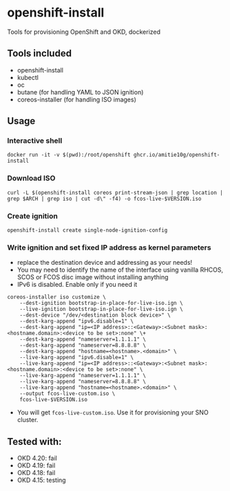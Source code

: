 # openshift-install
Tools for provisioning OpenShift and OKD, dockerized

## Tools included
* openshift-install
* kubectl
* oc
* butane (for handling YAML to JSON ignition)
* coreos-installer (for handling ISO images)

## Usage
### Interactive shell
    docker run -it -v $(pwd):/root/openshift ghcr.io/amitie10g/openshift-install

### Download ISO
    curl -L $(openshift-install coreos print-stream-json | grep location | grep $ARCH | grep iso | cut -d\" -f4) -o fcos-live-$VERSION.iso

### Create ignition
    openshift-install create single-node-ignition-config

### Write ignition and set fixed IP address as kernel parameters 
* replace the destination device and addressing as your needs!
* You may need to identify the name of the interface using vanilla RHCOS, SCOS or FCOS disc image without installing anything
* IPv6 is disabled. Enable only if you need it
```
coreos-installer iso customize \
    --dest-ignition bootstrap-in-place-for-live-iso.ign \
    --live-ignition bootstrap-in-place-for-live-iso.ign \
    --dest-device "/dev/<destination block device>" \
    --dest-karg-append "ipv6.disable=1" \
    --dest-karg-append "ip=<IP address>::<Gateway>:<Subnet mask>:<hostname.domain>:<device to be set>:none" \+
    --dest-karg-append "nameserver=1.1.1.1" \
    --dest-karg-append "nameserver=8.8.8.8" \
    --dest-karg-append "hostname=<hostname>.<domain>" \
    --live-karg-append "ipv6.disable=1" \
    --live-karg-append "ip=<IP address>::<Gateway>:<Subnet mask>:<hostname.domain>:<device to be set>:none" \
    --live-karg-append "nameserver=1.1.1.1" \
    --live-karg-append "nameserver=8.8.8.8" \
    --live-karg-append "hostname=<hostname>.<domain>" \
    --output fcos-live-custom.iso \
    fcos-live-$VERSION.iso
```
* You will get ``fcos-live-custom.iso``. Use it for provisioning your SNO cluster.

## Tested with:
* OKD 4.20: fail
* OKD 4.19: fail
* OKD 4.18: fail
* OKD 4.15: testing
